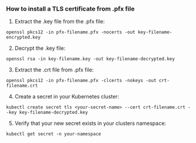 ### How to install a TLS certificate from .pfx file


1. Extract the .key file from the .pfx file:
```console
openssl pkcs12 -in pfx-filename.pfx -nocerts -out key-filename-encrypted.key
```

2. Decrypt the .key file:
```console
openssl rsa -in key-filename.key -out key-filename-decrypted.key
```

3. Extract the .crt file from .pfx file:
```console
openssl pkcs12 -in pfx-filename.pfx -clcerts -nokeys -out crt-filename.crt
```

4. Create a secret in your Kubernetes cluster:
```console
kubectl create secret tls <your-secret-name> --cert crt-filename.crt --key key-filename-decrypted.key
```

5. Verify that your new secret exists in your clusters namespace:
```console
kubectl get secret -n your-namespace
```
